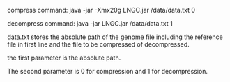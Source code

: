 compress command: java -jar -Xmx20g LNGC.jar /data/data.txt 0

decompress command: java -jar LNGC.jar /data/data.txt 1

data.txt stores the absolute path of the genome file including the reference file in first line and the file to be compressed of decompressed.

the first parameter is the absolute path.

The second parameter is 0 for compression and 1 for decompression.
